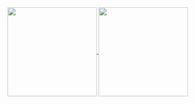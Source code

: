 <a href="https://github.com/anuraghazra/github-readme-stats">
  <img height=200 align="center" src="https://github-readme-stats.vercel.app/api/pin/?username=zebdelrosario&show_icons=true&rank_icon=github&hide_border=true&hide_rank=true&theme=transparent&count_private=true"
    media="(prefers-color-scheme: dark)"/>
</a>
<a href="https://github.com/anuraghazra/convoychat">
  <img height=200 align="center" src="https://github-readme-stats.vercel.app/api/pin/top-langs?username=zebdelrosario&layout=compact&langs_count=8&card_width=320&show_icons=true&hide_border=true&theme=transparent&count_private=true" 
    media="(prefers-color-scheme: dark)"/>
</a>
<!--
**zebdelrosario/zebdelrosario** is a ✨ _special_ ✨ repository because its `README.md` (this file) appears on your GitHub profile.

Here are some ideas to get you started:

- 🔭 I’m currently working on ...
- 🌱 I’m currently learning ...
- 👯 I’m looking to collaborate on ...
- 🤔 I’m looking for help with ...
- 💬 Ask me about ...
- 📫 How to reach me: ...
- 😄 Pronouns: ...
- ⚡ Fun fact: ...
-->
